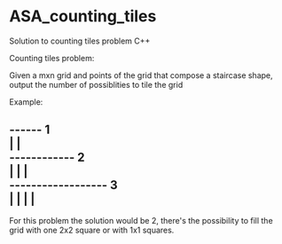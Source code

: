 # ASA_counting_tiles
Solution to counting tiles problem C++


Counting tiles problem:

Given a mxn grid and points of the grid that compose a staircase shape, output the number of possiblities to tile the grid


Example:

------ 1  
|    |    
------------ 2    
|    |     |     
------------------ 3     
|    |     |     |      
------------------        

For this problem the solution would be  2, there's the possibility to fill the grid with one 2x2 square or with 1x1 squares.


